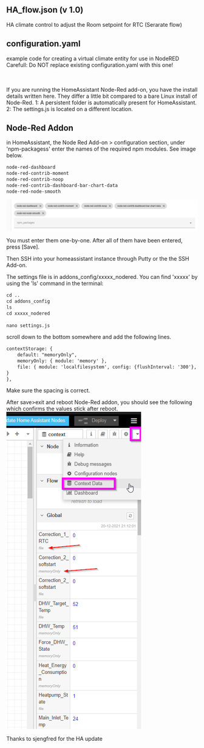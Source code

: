 ## HA_flow.json (v 1.0)</br>
HA climate control to adjust the Room setpoint for RTC (Serarate flow)</br>


## configuration.yaml </br>
example code for creating a virtual climate entity for use in NodeRED </br>
Carefull: Do NOT replace existing configuration.yaml with this one!</br>
</br>
</br>

If you are running the HomeAssistant Node-Red add-on, you have the install details written here. They differ a little bit compared to a bare Linux install of Node-Red. 
1: A persistent folder is automatically present for HomeAssistant.
2: The settings.js is located on a different location. 

## Node-Red Addon

in HomeAssistant, the Node Red Add-on > configuration section, under 'npm-packagess' enter the names of the required npm modules. See image below.

```
node-red-dashboard
node-red-contrib-moment
node-red-contrib-noop
node-red-contrib-dashboard-bar-chart-data
node-red-node-smooth
```

<img src="https://github.com/edterbak/NodeRed_Heishamon_control/blob/main/HomeAssistant/2024-11-16%2023_52_34-Home%20Assistant%20-%20Brave.png?raw=true">

You must enter them one-by-one. After all of them have been entered, press [Save].

Then SSH into your homeassistant instance through Putty or the the SSH Add-on.

The settings file is in addons_config/xxxxx_nodered. 
You can find 'xxxxx' by using the 'ls' command in the terminal:

```
cd ..
cd addons_config
ls
cd xxxxx_nodered

nano settings.js
```

scroll down to the bottom somewhere and add the following lines. 
```
contextStorage: {
	default: "memoryOnly",
	memoryOnly: { module: 'memory' },
	file: { module: 'localfilesystem', config: {flushInterval: '300'}, }
},
```
Make sure the spacing is correct.

After save>exit and reboot Node-Red addon, you should see the following which confirms the values stick after reboot.
![](https://github.com/edterbak/NodeRed_Heishamon_control/blob/main/HomeAssistant/ha2.png?raw=true)


Thanks to sjengfred for the HA update
